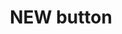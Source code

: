 ---
layout: symbols
title: NEW button
emoji: new_button
permalink: 🆕.html
image: assets/img/3moji/new_button.png
---